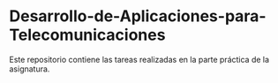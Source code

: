 # Desarrollo-de-Aplicaciones-para-Telecomunicaciones
Este repositorio contiene las tareas realizadas en la parte práctica de la asignatura.
